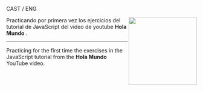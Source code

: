 CAST / ENG

<img align="right" src="https://cibercom.es/wp-content/uploads/2018/12/giphy-2.gif" width="180" />

Practicando por primera vez los ejercicios del tutorial de JavaScript del video de youtube <strong>Hola Mundo</strong> .

-----------------------------------------------------------------------------------------------------------------------------------------------------------------------------------------------------------------------------------------------------------------

Practicing for the first time the exercises in the JavaScript tutorial from the <strong>Hola Mundo</strong> YouTube video.
